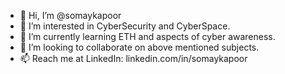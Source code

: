 - 👋 Hi, I’m @somaykapoor
- 👀 I’m interested in CyberSecurity and CyberSpace.
- 🌱 I’m currently learning ETH and aspects of cyber awareness.
- 💞️ I’m looking to collaborate on above mentioned subjects.
- 📫 Reach me at LinkedIn: linkedin.com/in/somaykapoor

<!---
somaykapoor/somaykapoor is a ✨ special ✨ repository because its `README.md` (this file) appears on your GitHub profile.
You can click the Preview link to take a look at your changes.
--->
